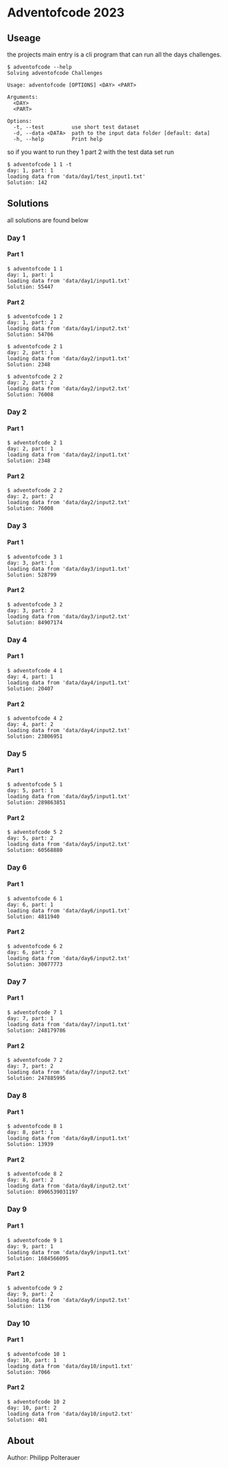 # Adventofcode 2023

## Useage

the projects main entry is a cli program that can run all the days challenges.

```console
$ adventofcode --help
Solving adventofcode Challenges

Usage: adventofcode [OPTIONS] <DAY> <PART>

Arguments:
  <DAY>   
  <PART>  

Options:
  -t, --test         use short test dataset
  -d, --data <DATA>  path to the input data folder [default: data]
  -h, --help         Print help

```

so if you want to run they 1 part 2 with the test data set run

```console
$ adventofcode 1 1 -t
day: 1, part: 1
loading data from 'data/day1/test_input1.txt'
Solution: 142

```

## Solutions

all solutions are found below

### Day 1

#### Part 1

```console
$ adventofcode 1 1
day: 1, part: 1
loading data from 'data/day1/input1.txt'
Solution: 55447

```

#### Part 2

```console
$ adventofcode 1 2
day: 1, part: 2
loading data from 'data/day1/input2.txt'
Solution: 54706

```

```console
$ adventofcode 2 1
day: 2, part: 1
loading data from 'data/day2/input1.txt'
Solution: 2348

```

```console
$ adventofcode 2 2
day: 2, part: 2
loading data from 'data/day2/input2.txt'
Solution: 76008

```

### Day 2

#### Part 1

```console
$ adventofcode 2 1
day: 2, part: 1
loading data from 'data/day2/input1.txt'
Solution: 2348

```

#### Part 2

```console
$ adventofcode 2 2
day: 2, part: 2
loading data from 'data/day2/input2.txt'
Solution: 76008

```

### Day 3

#### Part 1

```console
$ adventofcode 3 1
day: 3, part: 1
loading data from 'data/day3/input1.txt'
Solution: 528799

```

#### Part 2

```console
$ adventofcode 3 2
day: 3, part: 2
loading data from 'data/day3/input2.txt'
Solution: 84907174

```

### Day 4

#### Part 1

```console
$ adventofcode 4 1
day: 4, part: 1
loading data from 'data/day4/input1.txt'
Solution: 20407

```

#### Part 2

```console
$ adventofcode 4 2
day: 4, part: 2
loading data from 'data/day4/input2.txt'
Solution: 23806951

```

### Day 5

#### Part 1

```console
$ adventofcode 5 1
day: 5, part: 1
loading data from 'data/day5/input1.txt'
Solution: 289863851

```

#### Part 2

```console
$ adventofcode 5 2
day: 5, part: 2
loading data from 'data/day5/input2.txt'
Solution: 60568880

```

### Day 6

#### Part 1

```console
$ adventofcode 6 1
day: 6, part: 1
loading data from 'data/day6/input1.txt'
Solution: 4811940

```

#### Part 2

```console
$ adventofcode 6 2
day: 6, part: 2
loading data from 'data/day6/input2.txt'
Solution: 30077773

```

### Day 7

#### Part 1

```console
$ adventofcode 7 1
day: 7, part: 1
loading data from 'data/day7/input1.txt'
Solution: 248179786

```

#### Part 2

```console
$ adventofcode 7 2
day: 7, part: 2
loading data from 'data/day7/input2.txt'
Solution: 247885995

```

### Day 8

#### Part 1

```console
$ adventofcode 8 1
day: 8, part: 1
loading data from 'data/day8/input1.txt'
Solution: 13939

```

#### Part 2

```console
$ adventofcode 8 2
day: 8, part: 2
loading data from 'data/day8/input2.txt'
Solution: 8906539031197

```

### Day 9

#### Part 1

```console
$ adventofcode 9 1
day: 9, part: 1
loading data from 'data/day9/input1.txt'
Solution: 1684566095

```

#### Part 2

```console
$ adventofcode 9 2
day: 9, part: 2
loading data from 'data/day9/input2.txt'
Solution: 1136

```

### Day 10

#### Part 1

```console
$ adventofcode 10 1
day: 10, part: 1
loading data from 'data/day10/input1.txt'
Solution: 7066

```

#### Part 2

```console
$ adventofcode 10 2
day: 10, part: 2
loading data from 'data/day10/input2.txt'
Solution: 401

```

<!-- 
### Day 11

#### Part 1

```console
$ adventofcode 11 1
? 101
day: 11, part: 1
loading data from 'data/day11/input1.txt'
thread 'main' panicked at src/util.rs:6:35:
called `Result::unwrap()` on an `Err` value: Os { code: 2, kind: NotFound, message: "No such file or directory" }
note: run with `RUST_BACKTRACE=1` environment variable to display a backtrace

```

#### Part 2

```console
$ adventofcode 11 2
? 101
day: 11, part: 2
loading data from 'data/day11/input2.txt'
thread 'main' panicked at src/util.rs:6:35:
called `Result::unwrap()` on an `Err` value: Os { code: 2, kind: NotFound, message: "No such file or directory" }
note: run with `RUST_BACKTRACE=1` environment variable to display a backtrace

```

### Day 12

#### Part 1

```console
$ adventofcode 12 1
? 101
day: 12, part: 1
loading data from 'data/day12/input1.txt'
thread 'main' panicked at src/util.rs:6:35:
called `Result::unwrap()` on an `Err` value: Os { code: 2, kind: NotFound, message: "No such file or directory" }
note: run with `RUST_BACKTRACE=1` environment variable to display a backtrace

```

#### Part 2

```console
$ adventofcode 12 2
? 101
day: 12, part: 2
loading data from 'data/day12/input2.txt'
thread 'main' panicked at src/util.rs:6:35:
called `Result::unwrap()` on an `Err` value: Os { code: 2, kind: NotFound, message: "No such file or directory" }
note: run with `RUST_BACKTRACE=1` environment variable to display a backtrace

``` -->

## About

Author: Philipp Polterauer
